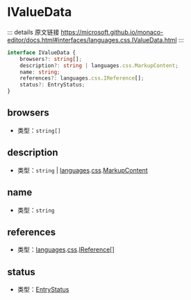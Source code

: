 # IValueData

<backTop />
        
::: details 原文链接
https://microsoft.github.io/monaco-editor/docs.html#interfaces/languages.css.IValueData.html
:::


```ts
interface IValueData {
    browsers?: string[];
    description?: string | languages.css.MarkupContent;
    name: string;
    references?: languages.css.IReference[];
    status?: EntryStatus;
}
```

## browsers
- 类型：`string[]`
## description
- 类型：`string` | [languages](/api/languages.md).[css](/api/languages/css.md).[MarkupContent](/api/languages/css/MarkupContent.md)
## name
- 类型：`string`
## references
- 类型：[languages](/api/languages.md).[css](/api/languages/css.md).[IReference](/api/languages/css/IReference.md)[]
## status
- 类型：[EntryStatus](/api/languages/css/EntryStatus.md)